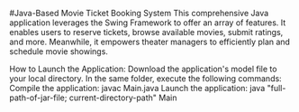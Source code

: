 #Java-Based Movie Ticket Booking System
This comprehensive Java application leverages the Swing Framework to offer an array of features. It enables users to reserve tickets, browse available movies, submit ratings, and more. Meanwhile, it empowers theater managers to efficiently plan and schedule movie showings.

How to Launch the Application:
Download the application's model file to your local directory.
In the same folder, execute the following commands:
Compile the application: javac Main.java
Launch the application: java "full-path-of-jar-file; current-directory-path" Main
